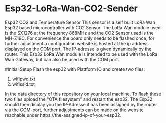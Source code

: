 # Esp32-LoRa-Wan-CO2-Sender
Esp32 CO2 and Temperature Sensor
This sensor is a self built LoRa Wan Esp32 based microcontroller with CO2 Sensor. 
The LoRa Wan module used is the SX1276 at the frequency 868MHz and the CO2 Sensor used is the MH-Z19C.
For convenience the board only needs to be flashed once, for further adjustment a configuration website is hosted at the ip address displayed on the COM port.
The IP-adresse is given dynamically by the router. This Esp32 LoRa Wan module is intended to be used with the LoRa Wan Gateway, but can also be used with the COM port.  

#Initial Setup
Flash the esp32 with Plattform IO and create two files:
1. wifipwd.txt
2. wifissid.txt

In the data directory of this repository on your local machine. To flash these two files upload the "OTA filesystem" and restart the esp32. 
The Esp32 should then display you the IP-Adresse it has been assigned by the router via the COM-port, further adjustments can be made on the website reachable 
under https://the-assigned-ip-of-your-esp32.


